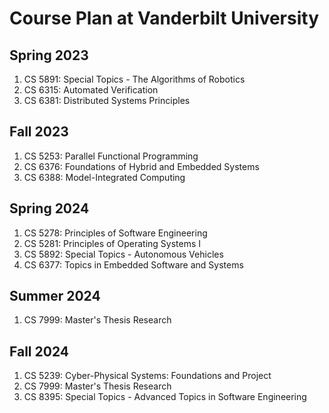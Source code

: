# Course Plan at Vanderbilt University

## Spring 2023 
1. CS 5891: Special Topics - The Algorithms of Robotics
2. CS 6315: Automated Verification
3. CS 6381: Distributed Systems Principles

## Fall 2023 
1. CS 5253: Parallel Functional Programming
2. CS 6376: Foundations of Hybrid and Embedded Systems
3. CS 6388: Model-Integrated Computing

## Spring 2024 
1. CS 5278: Principles of Software Engineering
2. CS 5281: Principles of Operating Systems I
3. CS 5892: Special Topics - Autonomous Vehicles
4. CS 6377: Topics in Embedded Software and Systems

## Summer 2024
1. CS 7999: Master's Thesis Research

## Fall 2024
1. CS 5239: Cyber-Physical Systems: Foundations and Project
2. CS 7999: Master's Thesis Research
3. CS 8395: Special Topics - Advanced Topics in Software Engineering
